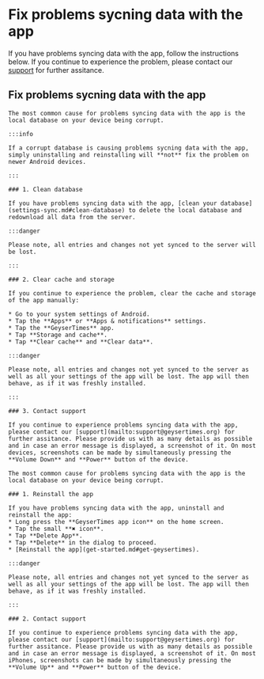 # Fix problems sycning data with the app

If you have problems syncing data with the app, follow the instructions below. If you continue to experience the problem, please contact our [support](mailto:support@geysertimes.org) for further assitance. 

## Fix problems sycning data with the app

<Tabs groupId="os">
  <TabItem value="android" label="Android">

    The most common cause for problems syncing data with the app is the local database on your device being corrupt.

    :::info

    If a corrupt database is causing problems sycning data with the app, simply uninstalling and reinstalling will **not** fix the problem on newer Android devices.

    :::

    ### 1. Clean database

    If you have problems syncing data with the app, [clean your database](settings-sync.md#clean-database) to delete the local database and redownload all data from the server.

    :::danger

    Please note, all entries and changes not yet synced to the server will be lost.

    :::

    ### 2. Clear cache and storage

    If you continue to experience the problem, clear the cache and storage of the app manually:

    * Go to your system settings of Android.
    * Tap the **Apps** or **Apps & notifications** settings.
    * Tap the **GeyserTimes** app.
    * Tap **Storage and cache**.
    * Tap **Clear cache** and **Clear data**.

    :::danger

    Please note, all entries and changes not yet synced to the server as well as all your settings of the app will be lost. The app will then behave, as if it was freshly installed. 

    :::

    ### 3. Contact support

    If you continue to experience problems syncing data with the app, please contact our [support](mailto:support@geysertimes.org) for further assitance. Please provide us with as many details as possible and in case an error message is displayed, a screenshot of it. On most devices, screenshots can be made by simultaneously pressing the **Volume Down** and **Power** button of the device. 

  </TabItem>
  <TabItem value="iOS" label="iOS">

    The most common cause for problems syncing data with the app is the local database on your device being corrupt.

    ### 1. Reinstall the app

    If you have problems syncing data with the app, uninstall and reinstall the app:
    * Long press the **GeyserTimes app icon** on the home screen.
    * Tap the small **✖️ icon**.
    * Tap **Delete App**.
    * Tap **Delete** in the dialog to proceed.
    * [Reinstall the app](get-started.md#get-geysertimes).

    :::danger

    Please note, all entries and changes not yet synced to the server as well as all your settings of the app will be lost. The app will then behave, as if it was freshly installed. 

    :::

    ### 2. Contact support

    If you continue to experience problems syncing data with the app, please contact our [support](mailto:support@geysertimes.org) for further assitance. Please provide us with as many details as possible and in case an error message is displayed, a screenshot of it. On most iPhones, screenshots can be made by simultaneously pressing the **Volume Up** and **Power** button of the device.

  </TabItem>
</Tabs>